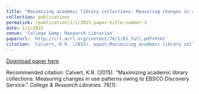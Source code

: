 ```yaml
---
title: "Maximizing academic library collections: Measuring changes in use patterns owing to EBSCO Discovery Service."
collection: publications
permalink: /publication/1/1/2015-paper-title-number-3
date: 1/1/2015
venue: 'College &amp; Research Libraries'
paperurl: 'http://crl.acrl.org/content/76/1/81.full.pdf+html'
citation: 'Calvert, K.R. (2015). &quot;Maximizing academic library collections: Measuring changes in use patterns owing to EBSCO Discovery Service.&quot; <i>College &amp; Research Libraries</i>. 76(1).'
---
```

[Download paper here](http://crl.acrl.org/content/76/1/81.full.pdf+html)

Recommended citation: Calvert, K.R. (2015). "Maximizing academic library collections: Measuring changes in use patterns owing to EBSCO Discovery Service." <i>College & Research Libraries</i>. 76(1).